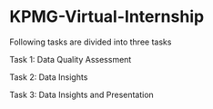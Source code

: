 # KPMG-Virtual-Internship
Following tasks are divided into three tasks

Task 1: Data Quality Assessment

Task 2: Data Insights

Task 3: Data Insights and Presentation
